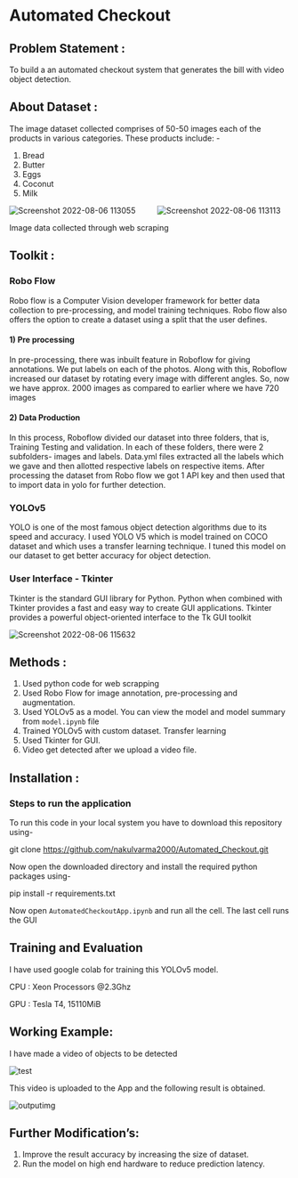 # Automated Checkout
## Problem Statement : 
To build a an automated checkout system that generates the bill with video object detection.
## About Dataset :
The image dataset collected comprises of 50-50 images each of the products in various categories. These products include: -
1) Bread
2) Butter
3) Eggs
4) Coconut
5) Milk

![Screenshot 2022-08-06 113055](https://user-images.githubusercontent.com/81613474/183236451-17c08422-05ad-488a-a9d0-6a24c7ac717f.png)&nbsp;&nbsp;&nbsp;&nbsp;&nbsp;&nbsp;&nbsp;&nbsp;&nbsp;
![Screenshot 2022-08-06 113113](https://user-images.githubusercontent.com/81613474/183236453-bcdd82dc-97e0-402b-b514-5ad3af8a53c8.png)

Image data collected through web scraping

## Toolkit :
### Robo Flow
Robo flow is a Computer Vision developer framework for better data collection to 
pre-processing, and model training techniques. Robo flow also offers the option to 
create a dataset using a split that the user defines.
#### 1) Pre processing
In pre-processing, there was inbuilt feature in Roboflow for giving annotations. We 
put labels on each of the photos. Along with this, Roboflow increased our dataset by 
rotating every image with different angles. So, now we have approx. 2000 images as 
compared to earlier where we have 720 images
#### 2) Data Production
In this process, Roboflow divided our dataset into three folders, that is, Training
Testing and validation. In each of these folders, there were 2 subfolders- images and 
labels. Data.yml files extracted all the labels which we gave and then allotted 
respective labels on respective items. 
After processing the dataset from Robo flow we got 1 API key and then used that to 
import data in yolo for further detection.

### YOLOv5
YOLO is one of the most famous object detection algorithms due to its speed and accuracy.
I used YOLO V5 which is model trained on COCO dataset and which uses a 
transfer learning technique. I tuned this model on our dataset to get better 
accuracy for object detection.

### User Interface - Tkinter
Tkinter is the standard GUI library for Python. Python when combined with Tkinter 
provides a fast and easy way to create GUI applications. Tkinter provides a powerful 
object-oriented interface to the Tk GUI toolkit

![Screenshot 2022-08-06 115632](https://user-images.githubusercontent.com/81613474/183237411-9bc87941-732e-4970-8c1d-8506d26ef787.png)

## Methods :
1. Used python code for web scrapping
2. Used Robo Flow for image annotation, pre-processing and augmentation.
3. Used YOLOv5 as a model.
   You can view the model and model summary from `model.ipynb` file
4. Trained YOLOv5 with custom dataset. Transfer learning
5. Used Tkinter for GUI. 
6. Video get detected after we upload a video file.

## Installation :
### Steps to run the application
To run this code in your local system you have to download this repository using-

git clone https://github.com/nakulvarma2000/Automated_Checkout.git

Now open the downloaded directory and install the required python packages using-

pip install -r requirements.txt

Now open `AutomatedCheckoutApp.ipynb` and run all the cell. The last cell runs the GUI

## Training and Evaluation
I have used google colab for training this YOLOv5 model.

CPU : Xeon Processors @2.3Ghz

GPU : Tesla T4, 15110MiB

## Working Example:
I have made a video of objects to be detected

![test](https://user-images.githubusercontent.com/81613474/183238893-2c006f17-121b-4f31-95c8-ab40cd430a02.gif)

This video is uploaded to the App and the following result is obtained.

![outputimg](https://user-images.githubusercontent.com/81613474/183238959-d2d6a801-4f6f-489a-ab61-979ffc33d6fc.png)


## Further Modification’s:
1. Improve the result accuracy by increasing the size of dataset.
2. Run the model on high end hardware to reduce prediction latency.





